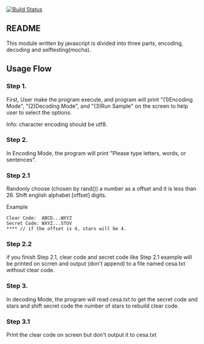 [![Build Status](https://travis-ci.org/joe5343281/Caesar-cipher.svg?branch=master)](https://travis-ci.org/joe5343281/Caesar-cipher)

README
---

This module written by javascript is divided into three parts, encoding, decoding and selftesting(mocha).

## Usage Flow

### Step 1.
First, User make the program execute, and program will print "(1)Encoding Mode", "(2)Decoding Mode", and "(3)Run Sample" on the screen to help user to select the options.

Info: character encoding should be utf8.

### Step 2. 
In Encoding Mode, the program will print "Please type letters, words, or sentences".

### Step 2.1 
Randonly choose (chosen by rand()) a number as a offset and it is less than 26. Shift english alphabet [offset] digits.

Example
```
Clear Code:  ABCD...WXYZ
Secret Code: WXYZ...STUV
**** // if the offset is 4, stars will be 4.
```

### Step 2.2
if you finish Step 2.1, clear code and secret code like Step 2.1 example will be printed on scrren and output (don't append) to a file named cesa.txt without clear code.

### Step 3. 
In decoding Mode, the program will read cesa.txt to get the secret code and stars and shift secret code the number of stars to rebuild clear code.

### Step 3.1 
Print the clear code on screen but don't output it to cesa.txt
